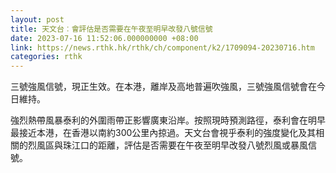 ```yaml
---
layout: post
title: 天文台︰會評估是否需要在午夜至明早改發八號信號
date: 2023-07-16 11:52:06.000000000 +08:00
link: https://news.rthk.hk/rthk/ch/component/k2/1709094-20230716.htm
categories: rthk
---
```


三號強風信號，現正生效。在本港，離岸及高地普遍吹強風，三號強風信號會在今日維持。

強烈熱帶風暴泰利的外圍雨帶正影響廣東沿岸。按照現時預測路徑，泰利會在明早最接近本港，在香港以南約300公里內掠過。天文台會視乎泰利的強度變化及其相關的烈風區與珠江口的距離，評估是否需要在午夜至明早改發八號烈風或暴風信號。
